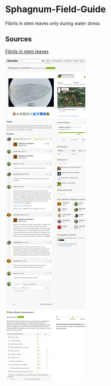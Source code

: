 # Sphagnum-Field-Guide

Fibrils in stem leaves only during water stress

## Sources
[Fibrils in stem leaves](https://www.inaturalist.org/observations/287369385#activity_comment_5ef34550-f931-4afd-a1da-42f1591a8f05)

![Fibrils in stem leaves screenshot](/Subgenus%20Acutifolia/section%20Acutifolia/Sphagnum%20subnitens/Sphagnum%20subnitens%20subsp.%20subnitens/www.inaturalist.org_observations_287369385.png)